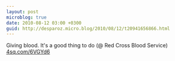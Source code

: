 ```yaml
---
layout: post
microblog: true
date: 2010-08-12 03:00 +0300
guid: http://desparoz.micro.blog/2010/08/12/t20941656866.html
---
```

Giving blood. It's a good thing to do (@ Red Cross Blood Service) [4sq.com/6VGYd6](http://4sq.com/6VGYd6)

